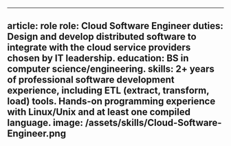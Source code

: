 ---

article: role
role: Cloud Software Engineer
duties: Design and develop distributed software to integrate with the cloud service providers chosen by IT leadership.
education: BS in computer science/engineering.
skills: 2+ years of professional software development experience, including ETL (extract, transform, load) tools. Hands-on programming experience with Linux/Unix and at least one compiled language.
image: /assets/skills/Cloud-Software-Engineer.png
---
